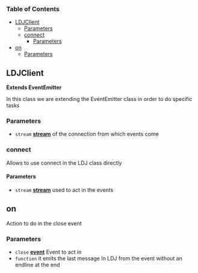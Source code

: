 <!-- Generated by documentation.js. Update this documentation by updating the source code. -->

### Table of Contents

-   [LDJClient][1]
    -   [Parameters][2]
    -   [connect][3]
        -   [Parameters][4]
-   [on][5]
    -   [Parameters][6]

## LDJClient

**Extends EventEmitter**

In this class we are extending the EventEmitter class in order to do specific tasks

### Parameters

-   `stream` **[stream][7]** of the connection from which events come

### connect

Allows to use connect in the LDJ class directly

#### Parameters

-   `stream` **[stream][7]** used to act in the events

## on

Action to do in the close event

### Parameters

-   `close` **[event][8]** Event to act in
-   `function`  it emits the last message In LDJ from the event without an endline at the end

[1]: #ldjclient

[2]: #parameters

[3]: #connect

[4]: #parameters-1

[5]: #on

[6]: #parameters-2

[7]: https://nodejs.org/api/stream.html

[8]: https://developer.mozilla.org/docs/Web/API/Event
